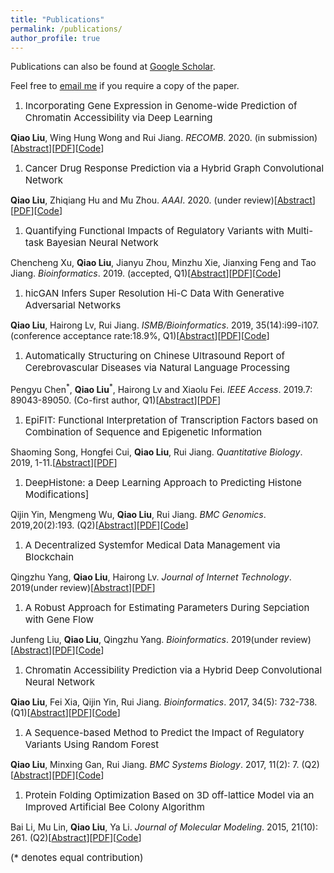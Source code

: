 ```yaml
---
title: "Publications"
permalink: /publications/
author_profile: true
---
```

Publications can also be found at [Google Scholar](https://scholar.google.com/citations?user=StBWeZgAAAAJ&hl=zh-CN).

Feel free to [email me](liu-q16@mails.tsinghua.edu.cn) if you require a copy of the paper.
<style>
.pub{font-size:15px;}
</style>

1. <div class="pub">Incorporating Gene Expression in Genome-wide Prediction of Chromatin Accessibility via Deep Learning<br>
<b>Qiao Liu</b>, Wing Hung Wong and Rui Jiang.
<i>RECOMB</i>. 2020. (in submission) [<a href="https://liu-q16.github.io/publications/DeepCAGE">Abstract</a>][<a href="https://liu-q16.github.io/files/DeepCAGE.pdf">PDF</a>][<a href="https://github.com/kimmo1019/DeepCAGE">Code</a>]</div>

1. <div class="pub">Cancer Drug Response Prediction via a Hybrid Graph Convolutional Network <br>
<b>Qiao Liu</b>, Zhiqiang Hu and Mu Zhou.
<i>AAAI</i>. 2020. (under review)[<a href="https://liu-q16.github.io/publications/DeepCDR">Abstract</a>][<a href="https://liu-q16.github.io/files/DeepCDR.pdf">PDF</a>][<a href="https://github.com/kimmo1019/DeepCDR">Code</a>]</div>

1. <div class="pub">Quantifying Functional Impacts of Regulatory Variants with Multi-task Bayesian Neural Network <br>
Chencheng Xu, <b>Qiao Liu</b>, Jianyu Zhou, Minzhu Xie, Jianxing Feng and Tao Jiang.
<i>Bioinformatics</i>. 2019. (accepted, Q1)[<a href="https://liu-q16.github.io/publications/MtBNN">Abstract</a>][<a href="https://liu-q16.github.io/files/MtBNN.pdf">PDF</a>][<a href="https://github.com/Zoesgithub/MtBNN">Code</a>]</div>

1. <div class="pub">hicGAN Infers Super Resolution Hi-C Data With Generative Adversarial Networks <br>
<b>Qiao Liu</b>, Hairong Lv, Rui Jiang.
<i>ISMB/Bioinformatics</i>. 2019, 35(14):i99-i107.(conference acceptance rate:18.9%, Q1)[<a href="https://liu-q16.github.io/publications/hicGAN">Abstract</a>][<a href="https://liu-q16.github.io/files/hicGAN.pdf">PDF</a>][<a href="https://github.com/kimmo1019/hicGAN">Code</a>]</div>

1. <div class="pub">Automatically Structuring on Chinese Ultrasound Report of Cerebrovascular Diseases via Natural Language Processing <br>
Pengyu Chen<sup>\*</sup>, <b>Qiao Liu</b><sup>\*</sup>, Hairong Lv and Xiaolu Fei.
<i>IEEE Access</i>. 2019.7: 89043-89050. (Co-first author, Q1)[<a href="https://liu-q16.github.io/publications/CRF">Abstract</a>][<a href="https://liu-q16.github.io/files/CRF.pdf">PDF</a>]</div>

1. <div class="pub">EpiFIT: Functional Interpretation of Transcription Factors based on Combination of Sequence and Epigenetic Information <br>
Shaoming Song, Hongfei Cui, <b>Qiao Liu</b>, Rui Jiang.
<i>Quantitative Biology</i>. 2019, 1-11.[<a href="https://liu-q16.github.io/publications/EpiFIT">Abstract</a>][<a href="https://liu-q16.github.io/files/EpiFIT.pdf">PDF</a>]</div>

1. <div class="pub">DeepHistone: a Deep Learning Approach to Predicting Histone Modifications] <br>
Qijin Yin, Mengmeng Wu, <b>Qiao Liu</b>, Rui Jiang.
<i>BMC Genomics</i>. 2019,20(2):193. (Q2)[<a href="https://liu-q16.github.io/publications/DeepHistone">Abstract</a>][<a href="https://liu-q16.github.io/files/DeepHistone.pdf">PDF</a>][<a href="https://github.com/QijinYin/DeepHistone">Code</a>]</div>

1. <div class="pub">A Decentralized Systemfor Medical Data Management via Blockchain <br>
Qingzhu Yang, <b>Qiao Liu</b>, Hairong Lv.
<i>Journal of Internet Technology</i>. 2019(under review)[<a href="https://liu-q16.github.io/publications/BlockChain">Abstract</a>][<a href="https://liu-q16.github.io/files/BlockChain.pdf">PDF</a>]</div>

1. <div class="pub">A Robust Approach for Estimating Parameters During Sepciation with Gene Flow <br>
Junfeng Liu, <b>Qiao Liu</b>, Qingzhu Yang.
<i>Bioinformatics</i>. 2019(under review)[<a href="https://liu-q16.github.io/publications/MStree">Abstract</a>][<a href="https://liu-q16.github.io/files/MStree.pdf">PDF</a>][<a href="https://github.com/liujunfengtop/MStree">Code</a>]</div>

1. <div class="pub">Chromatin Accessibility Prediction via a Hybrid Deep Convolutional Neural Network <br>
<b>Qiao Liu</b>, Fei Xia, Qijin Yin, Rui Jiang.
<i>Bioinformatics</i>. 2017, 34(5): 732-738. (Q1)[<a href="https://liu-q16.github.io/publications/Deopen">Abstract</a>][<a href="https://liu-q16.github.io/files/Deopen.pdf">PDF</a>][<a href="https://github.com/kimmo1019/Deopen">Code</a>]</div>

1. <div class="pub">A Sequence-based Method to Predict the Impact of Regulatory Variants Using Random Forest <br>
<b>Qiao Liu</b>, Minxing Gan, Rui Jiang.
<i>BMC Systems Biology</i>. 2017, 11(2): 7. (Q2)[<a href="https://liu-q16.github.io/publications/kmerforest">Abstract</a>][<a href="https://liu-q16.github.io/files/kmerforest.pdf">PDF</a>][<a href="https://github.com/kimmo1019/kmerforest">Code</a>]</div>

1. <div class="pub">Protein Folding Optimization Based on 3D off-lattice Model via an Improved Artificial Bee Colony Algorithm <br>
Bai Li, Mu Lin, <b>Qiao Liu</b>, Ya Li.
<i>Journal of Molecular Modeling</i>. 2015, 21(10): 261. (Q2)[<a href="https://liu-q16.github.io/publications/BE-ABC">Abstract</a>][<a href="https://liu-q16.github.io/files/BE-ABC.pdf">PDF</a>][<a href="https://github.com/kimmo1019/BE-ABC">Code</a>]</div>

<div class="pub">
(* denotes equal contribution)
</div>




